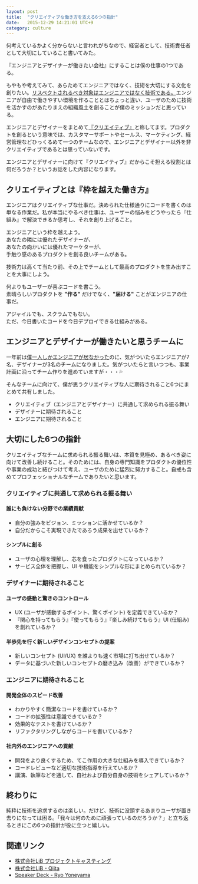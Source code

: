 ```yaml
---
layout: post
title:  "クリエイティブな働き方を支える6つの指針"
date:   2015-12-29 14:21:01 UTC+9
category: culture
---
```


何考えているかよく分からないと言われがちなので、経営者として、技術責任者として大切にしていること書いてみた。

『エンジニアとデザイナーが働きたい会社』にすることは僕の仕事の1つである。

もやもや考えてみて、あらためてエンジニアではなく、技術を大切にする文化を創りたい。[リスペクトされるべき対象はエンジニアではなく技術である。](http://wadap.hatenablog.com/entry/2014/04/30/094740)エンジニアが自由で働きやすい環境を作ることとはちょっと違い、ユーザのために技術を活かすのがあたりまえの組織風土を創ることが僕のミッションだと思っている。

エンジニアとデザイナーをまとめて[『クリエイティブ』](http://www.lifehacker.jp/2014/10/141014book_to_read.html)と称してます。プロダクトを創るという意味では、カスタマーサポートやセールス、マーケティング、経営管理などひっくるめて一つのチームなので、エンジニアとデザイナー以外を非クリエイティブであるとは思っていないです。

エンジニアとデザイナーに向けて『クリエイティブ』だからこそ担える役割とは何だろうか？というお話をした内容になります。

## クリエイティブとは『枠を越えた働き方』

エンジニアはクリエイティブな仕事だ。決められた仕様通りにコードを書くのは単なる作業だ。私が本当にやるべき仕事は、ユーザーの悩みをどうやったら『仕組み』で解決できるか思考し、それを創り上げること。

エンジニアという枠を越えよう。  
あなたの隣には優れたデザイナーが、  
あなたの向かいには優れたマーケターが、  
手触り感のあるプロダクトを創る良いチームがある。

技術力は高くて当たり前、その上でチームとして最高のプロダクトを生み出すことを大事にしよう。

何よりもユーザーが喜ぶコードを書こう。  
素晴らしいプロダクトを __"作る"__ だけでなく、__"届ける"__ ことがエンジニアの仕事だ。

アジャイルでも、スクラムでもない。  
ただ、今日書いたコードを今日デプロイできる仕組みがある。

## エンジニアとデザイナーが働きたいと思うチームに

一年前は[僕一人しかエンジニアが居なかった](http://yosuke-lib.hatenablog.com/entry/2015/03/31/191152)のに、気がついたらエンジニアが7名、デザイナーが3名のチームになりました。気がついたらと言いつつも、事業計画に沿ってチーム作りを進めていますが・・・:sweat_drops:

そんなチームに向けて、僕が思うクリエイティブな人に期待されること6つにまとめて共有しました。

- クリエイティブ（エンジニアとデザイナー）に共通して求められる振る舞い
- デザイナーに期待されること
- エンジニアに期待されること

## 大切にした6つの指針

クリエイティブなチームに求められる振る舞いは、本質を見極め、あるべき姿に向けて改善し続けること。そのためには、自身の専門知識をプロダクトの優位性や事業の成功と結びつけて考え、ユーザのために猛烈に努力すること。自戒も含めてプロフェッショナルなチームでありたいと思います。

### クリエイティブに共通して求められる振る舞い

#### 誰にも負けない分野での業績貢献

- 自分の強みをビジョン、ミッションに活かせているか？
- 自分だからこそ実現できたであろう成果を出せているか？

#### シンプルに創る

- ユーザの心理を理解し、芯を食ったプロダクトになっているか？
- サービス全体を把握し、UI や機能をシンプルな形にまとめられているか？

### デザイナーに期待されること

#### ユーザの感動と驚きのコントロール

- UX (ユーザが感動するポイント、驚くポイント) を定義できているか？
- 『関心を持ってもらう』『使ってもらう』『楽しみ続けてもらう』UI (仕組み) を創れているか？

#### 半歩先を行く新しいデザインコンセプトの提案

- 新しいコンセプト (UI/UX) を誰よりも速く市場に打ち出せているか？
- データに基づいた新しいコンセプトの磨き込み（改善）ができているか？

### エンジニアに期待されること

#### 開発全体のスピード改善

- わかりやすく簡潔なコードを書けているか？
- コードの拡張性は意識できているか？
- 効果的なテストを書けているか？
- リファクタリングしながらコードを書いているか？

#### 社内外のエンジニアへの貢献

- 開発をより良くするため、てこ作用の大きな仕組みを導入できているか？
- コードレビューなど適切な技術指導を行えているか？
- 講演、執筆などを通して、自社および自分自身の技術をシェアしているか？

## 終わりに

純粋に技術を追求するのは楽しい。だけど、技術に没頭するあまりユーザが置き去りになっては困る。「我々は何のために頑張っているのだろうか？」と立ち返るときにこの6つの指針が役に立つと嬉しい。

## 関連リンク

- [株式会社LiB プロジェクトキャスティング](https://www.libinc.co.jp/project-casting/)
- [株式会社LiB - Qiita](http://qiita.com/organizations/libinc)
- [Speaker Deck - Ryo Yoneyama](https://speakerdeck.com/yulii)
